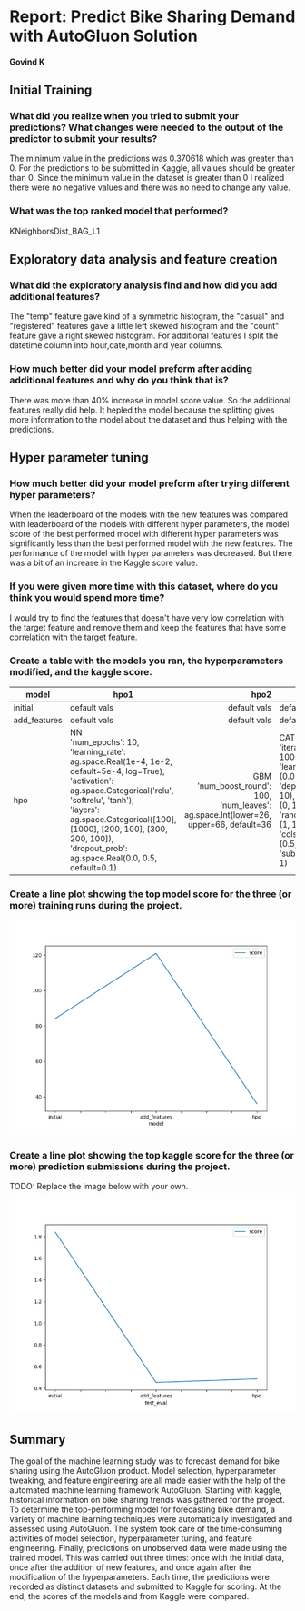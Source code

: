 # Report: Predict Bike Sharing Demand with AutoGluon Solution
#### Govind K

## Initial Training
### What did you realize when you tried to submit your predictions? What changes were needed to the output of the predictor to submit your results?
The minimum value in the predictions was 0.370618 which was greater than 0. For the predictions to be submitted in Kaggle, all values should be greater than 0. Since the minimum value in the dataset is greater than 0 I realized there were no negative values and there was no need to change any value.

### What was the top ranked model that performed?
KNeighborsDist_BAG_L1

## Exploratory data analysis and feature creation
### What did the exploratory analysis find and how did you add additional features?
The "temp" feature gave kind of a symmetric histogram, the "casual" and "registered" features gave a little left skewed histogram and the "count" feature gave a right skewed histogram.
For additional features I split the datetime column into hour,date,month and year columns.

### How much better did your model preform after adding additional features and why do you think that is?
There was more than 40% increase in model score value. So the additional features really did help. It hepled the model because the splitting gives more information to the model about the dataset and thus helping with the predictions.

## Hyper parameter tuning
### How much better did your model preform after trying different hyper parameters?
When the leaderboard of the models with the new features was compared with leaderboard of the models with different hyper parameters, the model score of the best performed model with different hyper parameters was significantly less than the best performed model with the new features. The performance of the model with hyper parameters was decreased.
But there was a bit of an increase in the Kaggle score value.

### If you were given more time with this dataset, where do you think you would spend more time?
I would try to find the features that doesn't have very low correlation with the target feature and remove them and keep the features that have some correlation with the target feature.

### Create a table with the models you ran, the hyperparameters modified, and the kaggle score.
| model        | hpo1                                                                                                                                                                                                                                                                                                            |                                                                                      hpo2 | hpo3                                                                                                                                                                                                        | score   |
|--------------|-----------------------------------------------------------------------------------------------------------------------------------------------------------------------------------------------------------------------------------------------------------------------------------------------------------------|------------------------------------------------------------------------------------------:|-------------------------------------------------------------------------------------------------------------------------------------------------------------------------------------------------------------|---------|
| initial      |                                                                                                                                                                                                                                                                                                    default vals |                                                                              default vals |                                                                                                                                                                                                default vals | 0.45301 |
| add_features |                                                                                                                                                                                                                                                                                                    default vals |                                                                              default vals |                                                                                                                                                                                                default vals | 0.45301 |
|          hpo | NN <br>'num_epochs': 10,<br>'learning_rate': ag.space.Real(1e-4, 1e-2, <br>default=5e-4, log=True),<br>'activation': ag.space.Categorical('relu', 'softrelu', 'tanh'), <br>'layers': ag.space.Categorical([100], [1000], [200, 100], [300, 200, 100]), <br>'dropout_prob': ag.space.Real(0.0, 0.5, default=0.1) | GBM 'num_boost_round': 100, <br>'num_leaves': ag.space.Int(lower=26, upper=66, default=36 | CAT <br>'iterations': (100, 1000),<br>'learning_rate': (0.01, 0.03),<br>'depth': (4, 10),'l2_leaf_reg': (0, 100),<br>'random_strength': (1, 10),<br>'colsample_bylevel': (0.5, 1),<br>'subsample': (0.5, 1) | 0.48624 |

### Create a line plot showing the top model score for the three (or more) training runs during the project.


![model_train_score.png](img/model_train_score.png)

### Create a line plot showing the top kaggle score for the three (or more) prediction submissions during the project.

TODO: Replace the image below with your own.

![model_test_score.png](img/model_test_score.png)

## Summary
The goal of the machine learning study was to forecast demand for bike sharing using the AutoGluon product. Model selection, hyperparameter tweaking, and feature engineering are all made easier with the help of the automated machine learning framework AutoGluon. Starting with kaggle, historical information on bike sharing trends was gathered for the project. To determine the top-performing model for forecasting bike demand, a variety of machine learning techniques were automatically investigated and assessed using AutoGluon. The system took care of the time-consuming activities of model selection, hyperparameter tuning, and feature engineering. Finally, predictions on unobserved data were made using the trained model. This was carried out three times: once with the initial data, once after the addition of new features, and once again after the modification of the hyperparameters. Each time, the predictions were recorded as distinct datasets and submitted to Kaggle for scoring. At the end, the scores of the models and from Kaggle were compared.

